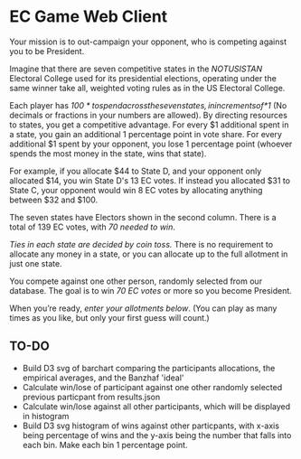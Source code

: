 # EC Game Web Client

Your mission is to out-campaign your opponent, who is competing against you to be President.

Imagine that there are seven competitive states in the *NOTUSISTAN* Electoral College used for its presidential elections, operating under the same winner take all, weighted voting rules as in the US Electoral College.

Each player has *$100* to spend across the seven states, in increments of *$1* (No decimals or fractions in your numbers are allowed). By directing resources to states, you get a competitive advantage. For every $1 additional spent in a state, you gain an additional 1 percentage point in vote share. For every additional $1 spent by your opponent, you lose 1 percentage point (whoever spends the most money in the state, wins that state).

For example, if you allocate $44 to State D, and your opponent only allocated $14, you win State D's 13 EC votes. If instead you allocated $31 to State C, your opponent would win 8 EC votes by allocating anything between $32 and $100.

The seven states have Electors shown in the second column. There is a total of 139 EC votes, with *70 needed to win*.

*Ties in each state are decided by coin toss.* There is no requirement to allocate any money in a state, or you can allocate up to the full allotment in just one state.

You compete against one other person, randomly selected from our database. The goal is to win *70 EC votes* or more so you become President.

When you’re ready, *enter your allotments below*. (You can play as many times as you like, but only your first guess will count.)

## TO-DO
- Build D3 svg of barchart comparing the participants allocations, the empirical averages, and the Banzhaf 'ideal'
- Calculate win/lose of participant against one other randomly selected previous particpant from results.json
- Calculate win/lose against all other participants, which will be displayed in histogram
- Build D3 svg histogram of wins against other particpants, with x-axis being percentage of wins and the y-axis being the number that falls into each bin. Make each bin 1 percentage point.
